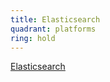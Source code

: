 ```yaml
---
title: Elasticsearch
quadrant: platforms
ring: hold
---
```


[Elasticsearch](https://www.elastic.co/elasticsearch/)
